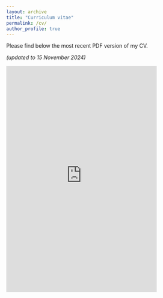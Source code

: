 ```yaml
---
layout: archive
title: "Curriculum vitae"
permalink: /cv/
author_profile: true
---
```



Please find below the most recent PDF version of my CV.

_(updated to 15 November 2024)_


<embed src="https://gerbenzaagsma.github.io/files/Zaagsma-CV-20241115.pdf" type="application/pdf" width="400px" height="600px" />
